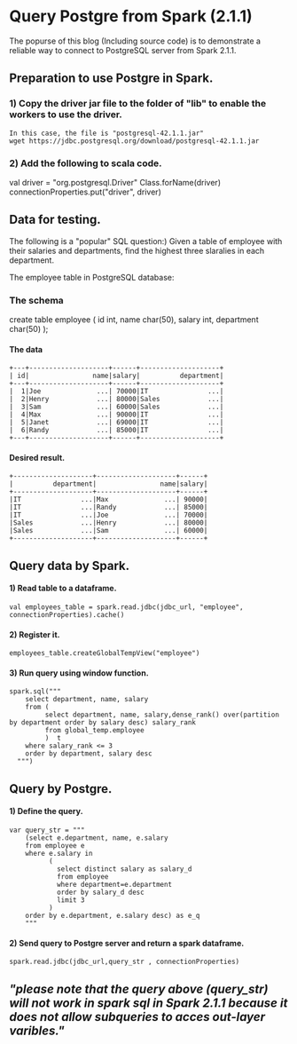 # Query Postgre from Spark (2.1.1)

The popurse of this blog (Including source code) is to demonstrate a reliable way to connect to PostgreSQL server from Spark 2.1.1.

## Preparation to use Postgre in Spark.

### 1) Copy the driver jar file to the folder of "lib" to enable the workers to use the driver. 
	In this case, the file is "postgresql-42.1.1.jar"
	wget https://jdbc.postgresql.org/download/postgresql-42.1.1.jar

### 2) Add the following to scala code.
	
  val driver = "org.postgresql.Driver"
  Class.forName(driver)
  connectionProperties.put("driver", driver)

## Data for testing. 
The following is a "popular" SQL question:) 
Given a table of employee with their salaries and departments, find the highest three slaralies in each department.

The employee table in PostgreSQL database:

### The schema

create table employee (
    id int,
    name char(50),
    salary int,
    department char(50)
    );

#### The data

	+---+--------------------+------+--------------------+
	| id|                name|salary|          department|
	+---+--------------------+------+--------------------+
	|  1|Joe              ...| 70000|IT               ...|
	|  2|Henry            ...| 80000|Sales            ...|
	|  3|Sam              ...| 60000|Sales            ...|
	|  4|Max              ...| 90000|IT               ...|
	|  5|Janet            ...| 69000|IT               ...|
	|  6|Randy            ...| 85000|IT               ...|
	+---+--------------------+------+--------------------+

#### Desired result.
	+--------------------+--------------------+------+
	|          department|                name|salary|
	+--------------------+--------------------+------+
	|IT               ...|Max              ...| 90000|
	|IT               ...|Randy            ...| 85000|
	|IT               ...|Joe              ...| 70000|
	|Sales            ...|Henry            ...| 80000|
	|Sales            ...|Sam              ...| 60000|
	+--------------------+--------------------+------+

## Query data by Spark.

#### 1) Read table to a dataframe.

    val employees_table = spark.read.jdbc(jdbc_url, "employee", connectionProperties).cache()

#### 2) Register it.

    employees_table.createGlobalTempView("employee")

#### 3) Run query using window function.

    spark.sql("""
        select department, name, salary
        from (
             select department, name, salary,dense_rank() over(partition by department order by salary desc) salary_rank
             from global_temp.employee
             )  t
        where salary_rank <= 3
        order by department, salary desc
      """)

## Query by Postgre.

#### 1) Define the query.

    var query_str = """
        (select e.department, name, e.salary
        from employee e
        where e.salary in 
              (
                select distinct salary as salary_d
                from employee 
                where department=e.department
                order by salary_d desc
                limit 3
              ) 
        order by e.department, e.salary desc) as e_q
        """

#### 2) Send query to Postgre server and return a spark dataframe.

    spark.read.jdbc(jdbc_url,query_str , connectionProperties)

## _**"please note that the query above (query_str) will not work in spark sql in Spark 2.1.1 because it does not allow subqueries to acces out-layer varibles."**_


	

